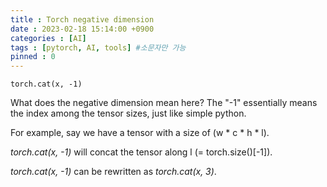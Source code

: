 ```yaml
---
title : Torch negative dimension
date : 2023-02-18 15:14:00 +0900
categories : [AI]
tags : [pytorch, AI, tools] #소문자만 가능
pinned : 0
---
```


```
torch.cat(x, -1)
```
What does the negative dimension mean here?
The "-1" essentially means the index among the tensor sizes, just like simple python.

For example, say we have a tensor with a size of (w * c * h * l).

<i> torch.cat(x, -1)</i> will concat the tensor along l (= torch.size()[-1]).

<i> torch.cat(x, -1)</i> can be rewritten as <i> torch.cat(x, 3)</i>.